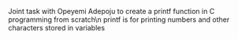Joint task with Opeyemi Adepoju to create a printf function in C programming from scratch\n
printf is for printing numbers and other characters stored in variables
